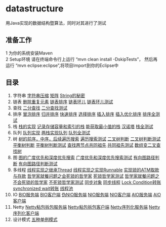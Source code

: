 # datastructure
用Java实现的数据结构暨算法，同时对其进行了测试

准备工作
------
  1 为你的系统安装Maven  
  2 Setup环境 请在终端命令行上运行 “mvn clean install -DskipTests”， 然后再运行 “mvn eclipse:eclipse”,将项目Import到你的Eclipse中

  目录
------
  1. 字符串 [字符串压缩](https://github.com/buptdavid/datastructure/blob/master/src/main/java/org/buptdavid/datastructure/array/CompressStr.java) [矩阵](https://github.com/buptdavid/datastructure/blob/master/src/main/java/org/buptdavid/datastructure/array/SetZeroMatrix.java) [String的秘密](https://github.com/buptdavid/datastructure/blob/master/src/main/java/org/buptdavid/datastructure/string/StringEqual.java)
  2. 链表 [删除重复元素](https://github.com/buptdavid/datastructure/blob/master/src/main/java/org/buptdavid/datastructure/linkedlist/DeleteDups.java) [链表排序](https://github.com/buptdavid/datastructure/blob/master/src/main/java/org/buptdavid/datastructure/linkedlist/SortWithValue.java) [链表环儿](https://github.com/buptdavid/datastructure/blob/master/src/main/java/org/buptdavid/datastructure/linkedlist/LinkedListLoop.java) [链表环儿测试](https://github.com/buptdavid/datastructure/blob/master/src/test/java/org/buptdavid/datastructure/linkedlist/LinkedListLoopTest.java)
  3. 查找 [二分查找](https://github.com/buptdavid/datastructure/blob/master/src/main/java/org/buptdavid/datastructure/search/BinarySearch.java) [二分查找测试](https://github.com/buptdavid/datastructure/blob/master/src/test/java/org/buptdavid/datastructure/search/BinarySearchTest.java)
  4. 排序 [冒泡排序](https://github.com/buptdavid/datastructure/blob/master/src/main/java/org/buptdavid/datastructure/sort/BubbleSort.java) [归并排序](https://github.com/buptdavid/datastructure/blob/master/src/main/java/org/buptdavid/datastructure/sort/MergeSort.java) [快速排序](https://github.com/buptdavid/datastructure/blob/master/src/main/java/org/buptdavid/datastructure/sort/QuickSort.java) [选择排序](https://github.com/buptdavid/datastructure/blob/master/src/main/java/org/buptdavid/datastructure/sort/SelectionSort.java) [插入排序](https://github.com/buptdavid/datastructure/blob/master/src/main/java/org/buptdavid/datastructure/sort/InsertSort.java) [插入优化排序](https://github.com/buptdavid/datastructure/blob/master/src/main/java/org/buptdavid/datastructure/sort/InsertOptimizeSort.java) [排序全测试](https://github.com/buptdavid/datastructure/blob/master/src/test/java/org/buptdavid/datastructure/sort/SortTest.java)
  5. 栈 [栈的实现](https://github.com/buptdavid/datastructure/blob/master/src/main/java/org/buptdavid/datastructure/stack/Stack.java) [记录存储容量和索引的栈](https://github.com/buptdavid/datastructure/blob/master/src/main/java/org/buptdavid/datastructure/stack/StackCapacity.java) [能获取最小值的栈](https://github.com/buptdavid/datastructure/blob/master/src/main/java/org/buptdavid/datastructure/stack/StackWithMin.java) [汉诺塔](https://github.com/buptdavid/datastructure/blob/master/src/main/java/org/buptdavid/datastructure/stack/Hannotower.java) [栈全测试](https://github.com/buptdavid/datastructure/blob/master/src/test/java/org/buptdavid/datastructure/stack/StackTest.java)
  6. 队列 [队列实现](https://github.com/buptdavid/datastructure/blob/master/src/main/java/org/buptdavid/datastructure/queue/Queue.java) [两栈实现队列](https://github.com/buptdavid/datastructure/blob/master/src/main/java/org/buptdavid/datastructure/queue/QueueWith2Stack.java) [队列全测试](https://github.com/buptdavid/datastructure/blob/master/src/test/java/org/buptdavid/datastructure/queue/QueueTest.java)
  7. 树 [树的前序，中序，后续遍历搜索](https://github.com/buptdavid/datastructure/blob/master/src/main/java/org/buptdavid/datastructure/tree/TreeSearch.java) [遍历搜索测试](https://github.com/buptdavid/datastructure/blob/master/src/test/java/org/buptdavid/datastructure/tree/TreeSearchTest.java) [二叉树判断](https://github.com/buptdavid/datastructure/blob/master/src/main/java/org/buptdavid/datastructure/tree/BinarySearchTree.java) [二叉树判断测试](https://github.com/buptdavid/datastructure/blob/master/src/test/java/org/buptdavid/datastructure/tree/BinarySearchTreeTest.java)  [平衡树判断](https://github.com/buptdavid/datastructure/blob/master/src/main/java/org/buptdavid/datastructure/tree/CheckBalanceTree.java) [平衡树判断测试](https://github.com/buptdavid/datastructure/blob/master/src/test/java/org/buptdavid/datastructure/tree/CheckBalanceTreeTest.java) [查找两节点共同祖先](https://github.com/buptdavid/datastructure/blob/master/src/main/java/org/buptdavid/datastructure/tree/CommonAncestorSearch.java) [共同祖先测试](https://github.com/buptdavid/datastructure/blob/master/src/test/java/org/buptdavid/datastructure/tree/CommonAncestorSearchTest.java) [数组变二叉查找树](https://github.com/buptdavid/datastructure/blob/master/src/main/java/org/buptdavid/datastructure/tree/MinBinaryTree.java)
  8. 图 [图的广度优先和深度优先搜索](https://github.com/buptdavid/datastructure/blob/master/src/main/java/org/buptdavid/datastructure/graph/GraphSearch.java) [广度优先和深度优先搜索测试](https://github.com/buptdavid/datastructure/blob/master/src/test/java/org/buptdavid/datastructure/graph/GraphSearchTest.java) [有向图路径判断](https://github.com/buptdavid/datastructure/blob/master/src/main/java/org/buptdavid/datastructure/graph/DirectedGraphPathCheck.java) [有向图路径判断测试](https://github.com/buptdavid/datastructure/blob/master/src/test/java/org/buptdavid/datastructure/graph/DirectedGraphPathCheckTest.java)
  9. 多线程 [线程实现之继承Thread](https://github.com/buptdavid/datastructure/blob/master/src/main/java/org/buptdavid/datastructure/thread/ExtendThread.java) [线程实现之实现Runnable](https://github.com/buptdavid/datastructure/blob/master/src/main/java/org/buptdavid/datastructure/thread/RunableThread.java) [实现锁的ATM取款与存款](https://github.com/buptdavid/datastructure/blob/master/src/main/java/org/buptdavid/datastructure/thread/LockedATM.java) [哲学家就餐问题之会死锁的哲学家](https://github.com/buptdavid/datastructure/blob/master/src/main/java/org/buptdavid/datastructure/thread/PhilosopherLocked.java) [死锁哲学家测试](https://github.com/buptdavid/datastructure/blob/master/src/main/java/org/buptdavid/datastructure/thread/PhilosopherLockedEat.java)  [哲学家就餐问题之不会死锁的哲学家](https://github.com/buptdavid/datastructure/blob/master/src/main/java/org/buptdavid/datastructure/thread/PhilosopherUnLocked.java) [不死锁哲学家测试](https://github.com/buptdavid/datastructure/blob/master/src/main/java/org/buptdavid/datastructure/thread/PhilosopherUnLockedEat.java) [同步对象](https://github.com/buptdavid/datastructure/blob/master/src/main/java/org/buptdavid/datastructure/thread/SynchronizedObject.java) [同步线程](https://github.com/buptdavid/datastructure/blob/master/src/main/java/org/buptdavid/datastructure/thread/SynchronizedThread.java) [Lock Condition转账](https://github.com/buptdavid/datastructure/blob/master/src/main/java/org/buptdavid/datastructure/thread/lockcondition/SynchBankTest.java) [synchronized wait转账](https://github.com/buptdavid/datastructure/blob/master/src/main/java/org/buptdavid/datastructure/thread/usesynchronized/SynchBankTest2.java) [线程池](https://github.com/buptdavid/datastructure/blob/master/src/main/java/org/buptdavid/datastructure/thread/threadpool/ThreadPoolTest.java)
  10. IO [BIO服务端](https://github.com/buptdavid/datastructure/blob/master/src/main/java/org/buptdavid/datastructure/io/bio/TimeServer.java) [BIO客户端](https://github.com/buptdavid/datastructure/blob/master/src/main/java/org/buptdavid/datastructure/io/bio/TimeClient.java) [伪NIO服务端](https://github.com/buptdavid/datastructure/blob/master/src/main/java/org/buptdavid/datastructure/io/fakenio/TimeServer.java) [NIO服务端](https://github.com/buptdavid/datastructure/blob/master/src/main/java/org/buptdavid/datastructure/io/nio/TimeServer.java) [NIO客户端](https://github.com/buptdavid/datastructure/blob/master/src/main/java/org/buptdavid/datastructure/io/nio/TimeClient.java) [AIO服务端](https://github.com/buptdavid/datastructure/blob/master/src/main/java/org/buptdavid/datastructure/io/aio/TimeServer.java) [AIO客户端](https://github.com/buptdavid/datastructure/blob/master/src/main/java/org/buptdavid/datastructure/io/aio/TimeClient.java)
  11. Netty [Netty粘包拆包服务端](https://github.com/buptdavid/datastructure/blob/master/src/main/java/org/buptdavid/datastructure/io/netty/tcpacketsplicing/TimeServer.java) [Netty粘包拆包客户端](https://github.com/buptdavid/datastructure/blob/master/src/main/java/org/buptdavid/datastructure/io/netty/tcpacketsplicing/TimeClient.java) [Netty序列化服务端](https://github.com/buptdavid/datastructure/blob/master/src/main/java/org/buptdavid/datastructure/io/netty/serializable/SubReqServer.java) [Netty序列化客户端](https://github.com/buptdavid/datastructure/blob/master/src/main/java/org/buptdavid/datastructure/io/netty/serializable/SubReqClient.java)
  12. 设计模式 [五种单例模式](https://github.com/buptdavid/datastructure/blob/master/src/main/java/org/buptdavid/datastructure/designPatterns/singleton/Singleton.java)
